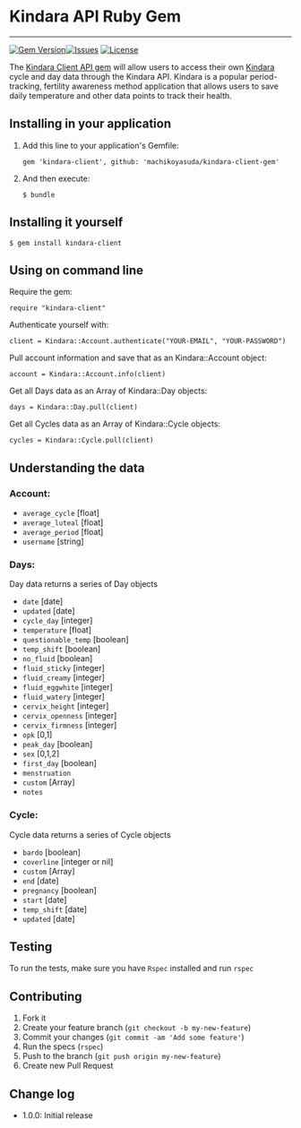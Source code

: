 # Kindara API Ruby Gem
--------

  [![Gem Version](https://badge.fury.io/rb/kindara-client.svg)](https://badge.fury.io/rb/kindara-client)[![Issues](http://img.shields.io/github/issues/machikoyasuda/kindara-client-gem.svg?style=flat-square)](http://github.com/machikoyasuda/kindara-client-gem/issues)  [![License](http://img.shields.io/badge/license-MIT-brightgreen.svg?style=flat-square)](http://opensource.org/licenses/MIT)



The [Kindara Client API gem](https://rubygems.org/gems/kindara-client) will allow users to access their own [Kindara](http://kindara.com) cycle and day data through the Kindara API. Kindara is a popular period-tracking, fertility awareness method application that allows users to save daily temperature and other data points to track their health.

## Installing in your application

1. Add this line to your application's Gemfile:

    ```gem 'kindara-client', github: 'machikoyasuda/kindara-client-gem'```

2. And then execute:

    ```$ bundle```

## Installing it yourself

```$ gem install kindara-client```

## Using on command line

Require the gem:

`require "kindara-client"`

Authenticate yourself with:

`client = Kindara::Account.authenticate("YOUR-EMAIL", "YOUR-PASSWORD")`

Pull account information and save that as an Kindara::Account object:

`account = Kindara::Account.info(client)`

Get all Days data as an Array of Kindara::Day objects:

`days = Kindara::Day.pull(client)`

Get all Cycles data as an Array of Kindara::Cycle objects:

`cycles = Kindara::Cycle.pull(client)`

## Understanding the data

### Account:
  - `average_cycle` [float]
  - `average_luteal` [float]
  - `average_period` [float]
  - `username` [string]

### Days:
Day data returns a series of Day objects
  - `date` [date]
  - `updated` [date]
  - `cycle_day` [integer]
  - `temperature` [float]
  - `questionable_temp` [boolean]
  - `temp_shift` [boolean]
  - `no_fluid` [boolean]
  - `fluid_sticky` [integer]
  - `fluid_creamy` [integer]
  - `fluid_eggwhite` [integer]
  - `fluid_watery` [integer]
  - `cervix_height` [integer]
  - `cervix_openness` [integer]
  - `cervix_firmness` [integer]
  - `opk` [0,1]
  - `peak_day` [boolean]
  - `sex` [0,1,2]
  - `first_day` [boolean]
  - `menstruation`
  - `custom` [Array]
  - `notes`

### Cycle:  
Cycle data returns a series of Cycle objects
  - `bardo` [boolean]
  - `coverline` [integer or nil]
  - `custom` [Array]
  - `end` [date]
  - `pregnancy` [boolean]
  - `start` [date]
  - `temp_shift` [date]
  - `updated` [date]

## Testing

To run the tests, make sure you have `Rspec` installed and run `rspec`

## Contributing

  1. Fork it
  2. Create your feature branch (`git checkout -b my-new-feature`)
  3. Commit your changes (`git commit -am 'Add some feature'`)
  4. Run the specs (`rspec`)
  5. Push to the branch (`git push origin my-new-feature`)
  6. Create new Pull Request


## Change log

  - 1.0.0: Initial release
